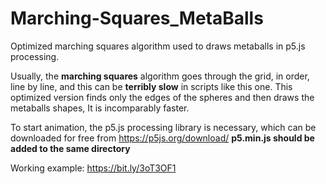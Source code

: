 # Marching-Squares_MetaBalls
Optimized marching squares algorithm used to draws metaballs in p5.js processing. 


Usually, the **marching squares** algorithm goes through the grid, in order, line by line, and this can be **terribly slow** in scripts like this one. 
This optimized version finds only the edges of the spheres and then draws the metaballs shapes, It is incomparably faster.

To start animation, the p5.js processing library is necessary, which can be downloaded for free from https://p5js.org/download/
**p5.min.js should be added to the same directory**


Working example: https://bit.ly/3oT3OF1

